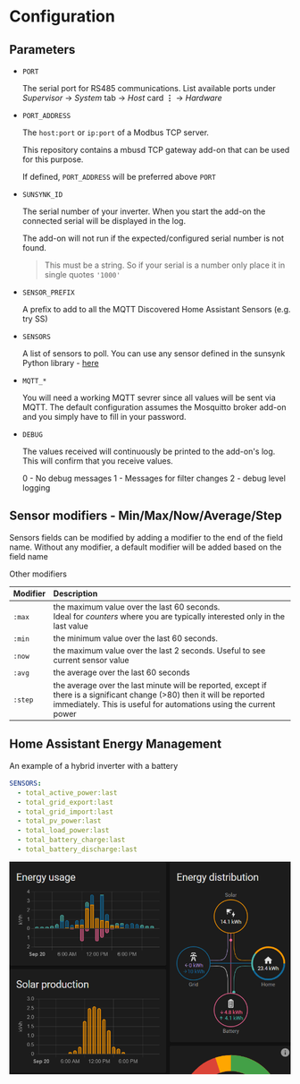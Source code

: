 # Configuration

## Parameters

- `PORT`

  The serial port for RS485 communications. List available ports under _Supervisor_ -> _System_ tab -> _Host_ card **&vellip;** -> _Hardware_

- `PORT_ADDRESS`

  The `host:port` or `ip:port` of a Modbus TCP server.

  This repository contains a mbusd TCP gateway add-on that can be used for this purpose.

  If defined, `PORT_ADDRESS` will be preferred above `PORT`

- `SUNSYNK_ID`

  The serial number of your inverter. When you start the add-on the connected serial will be displayed in the log.

  The add-on will not run if the expected/configured serial number is not found.

  > This must be a string. So if your serial is a number only place it in single quotes `'1000'`

- `SENSOR_PREFIX`

  A prefix to add to all the MQTT Discovered Home Assistant Sensors (e.g. try SS)

- `SENSORS`

  A list of sensors to poll. You can use any sensor defined in the sunsynk Python library - [here](https://github.com/kellerza/sunsynk/blob/main/sunsynk/definitions.py)

- `MQTT_*`

  You will need a working MQTT sevrer since all values will be sent via MQTT.
  The default configuration assumes the Mosquitto broker add-on and you simply have to
  fill in your password.

- `DEBUG`

  The values received will continuously be printed to the add-on's log. This will confirm
  that you receive values.

  0 - No debug messages
  1 - Messages for filter changes
  2 - debug level logging

## Sensor modifiers - Min/Max/Now/Average/Step

Sensors fields can be modified by adding a modifier to the end of the field name.
Without any modifier, a default modifier will be added based on the field name

Other modifiers

| Modifier | Description                                                                                                                      |
| -------- | :------------------------------------------------------------------------------------------------------------------------------- |
| `:max`   | the maximum value over the last 60 seconds. <br/> Ideal for _counters_ where you are typically interested only in the last value |
| `:min`   | the minimum value over the last 60 seconds.                                                                                      |
| `:now`   | the maximum value over the last 2 seconds. Useful to see current sensor value                                                    |
| `:avg`   | the average over the last 60 seconds                                                                                             |
| `:step`  | the average over the last minute will be reported, except if there is a significant change (>80) then it will be reported immediately. This is useful for automations using the current power |

## Home Assistant Energy Management

An example of a hybrid inverter with a battery

```yaml
SENSORS:
  - total_active_power:last
  - total_grid_export:last
  - total_grid_import:last
  - total_pv_power:last
  - total_load_power:last
  - total_battery_charge:last
  - total_battery_discharge:last
```

![HASS Energy management](energy.png)

